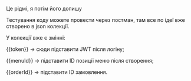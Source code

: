 Це рідмі, я потім його допишу

Тестування коду можете провести через постман, там все по ідеї вже створено в json колекції.

У колекції вже є змінні:

{{token}} → сюди підставити JWT після логіну;

{{menuId}} → підставити ID позиції меню після створення;

{{orderId}} → підставити ID замовлення.

